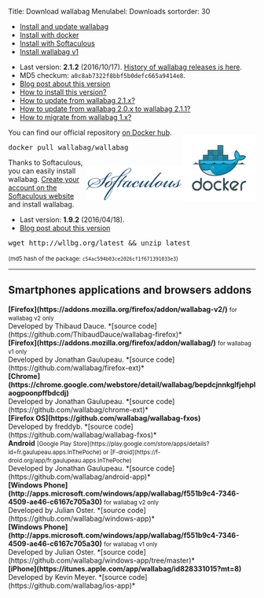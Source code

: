 Title: Download wallabag
Menulabel: Downloads
sortorder: 30

<ul class="nav nav-tabs">
  <li class="active"><a href="#dedicated" data-toggle="tab" aria-expanded="true">Install and update wallabag</a></li>
  <li><a href="#docker" data-toggle="tab" aria-expanded="true">Install with docker</a></li>
  <li><a href="#softaculous" data-toggle="tab" aria-expanded="true">Install with Softaculous</a></li>
  <li><a href="#v1" data-toggle="tab" aria-expanded="true">Install wallabag v1</a></li>
</ul>
<div id="myTabContent" class="tab-content">
  <div class="tab-pane fade active in" id="dedicated">
<p>
<ul>
 <li>Last version: <strong>2.1.2</strong> (2016/10/17). <a href="https://www.wallabag.org/pages/releases.html">History of wallabag releases is here</a>.</li>
 <li>MD5 checkum: <code>a0c8ab7322f8bbf5b0defc665a9414e8</code>.</li>
 <li><a href="https://www.wallabag.org/blog/2016/10/17/wallabag-212">Blog post about this version</a></li>
 <li><a href="http://doc.wallabag.org/en/master/user/installation.html">How to install this version?</a></li>
 <li><a href="http://doc.wallabag.org/en/master/user/upgrade-2.1.x-2.1.y.html">How to update from wallabag 2.1.x?</a></li>
 <li><a href="http://doc.wallabag.org/en/master/user/upgrade-2.0.x-2.1.1.html">How to update from wallabag 2.0.x to wallabag 2.1.1?</a></li>
 <li><a href="http://doc.wallabag.org/en/master/user/migration.html">How to migrate from wallabag 1.x?</a></li>
</ul></p>
  </div>
  <div class="tab-pane fade" id="docker"><p>
  <p style="float: right;"><img src="/images/docker.png" alt="Docker logo" /></p>
    <p>You can find our official repository <a href="https://hub.docker.com/r/wallabag/wallabag/">on Docker hub</a>.</p>
    <div class="highlight"><pre>
docker pull wallabag/wallabag</pre></div></p>
  </div>
  <div class="tab-pane fade" id="softaculous">
  <p>
  <p style="float: right;"><img src="/images/softaculous.gif" alt="Softaculous logo" /></p>
    <p>Thanks to Softaculous, you can easily install wallabag. <a href="https://www.softaculous.com/softaculous/apps/others/wallabag">Create your account on the Softaculous website</a> and install wallabag.</p>
 </p> 
  </div>
  <div class="tab-pane fade" id="v1">
    <p>
<ul>
  <li>Last version: <strong>1.9.2</strong> (2016/04/18).</li>
  <li><a href="https://www.wallabag.org/blog/2016/04/18/wallabag-192">Blog post about this version</a></li>
</ul>

<div class="highlight"><pre>
wget http://wllbg.org/latest && unzip latest
</pre></div>
<small>(md5 hash of the package: <code>c54ac594b03ce2026cf1f671391033e3</code>)</small></p>
  </div>
</div>

<hr />

## Smartphones applications and browsers addons

<div class="col-lg-12" markdown="1">
  <div class="col-lg-4">
      <div class="panel panel-default">
        <div class="panel-body">
          <i class="fa fa-firefox fa-lg"></i> <strong>[Firefox](https://addons.mozilla.org/firefox/addon/wallabag-v2/)</strong>  
          <small>for wallabag v2 only</small>
        </div>
        <div class="panel-footer">Developed by Thibaud Dauce.  
        *[source code](https://github.com/ThibaudDauce/wallabag-firefox)*</div>
      </div>
  </div>
  <div class="col-lg-4">
      <div class="panel panel-default">
        <div class="panel-body">
          <i class="fa fa-firefox fa-lg"></i> <strong>[Firefox](https://addons.mozilla.org/firefox/addon/wallabag/)</strong>  
          <small>for wallabag v1 only</small>
        </div>
        <div class="panel-footer">Developed by Jonathan Gaulupeau.  
        *[source code](https://github.com/wallabag/firefox-ext)*</div>
      </div>
  </div>
  <div class="col-lg-4">
      <div class="panel panel-default">
        <div class="panel-body">
          <i class="fa fa-chrome fa-lg"></i> <strong>[Chrome](https://chrome.google.com/webstore/detail/wallabag/bepdcjnnkglfjehplaogpoonpffbdcdj)</strong>
        </div>
        <div class="panel-footer">Developed by Jonathan Gaulupeau.  
        *[source code](https://github.com/wallabag/chrome-ext)*</div>
      </div>
  </div>
</div>

<div class="col-lg-12" markdown="1">
  <div class="col-lg-4">
      <div class="panel panel-default">
        <div class="panel-body">
          <i class="fa fa-firefox fa-lg"></i> <strong>[Firefox OS](https://github.com/wallabag/wallabag-fxos)</strong>
        </div>
        <div class="panel-footer">Developed by freddyb.  
        *[source code](https://github.com/wallabag/wallabag-fxos)*</div>
      </div>
  </div>
  <div class="col-lg-4">
      <div class="panel panel-default">
        <div class="panel-body">
          <i class="fa fa-android fa-lg"></i> <strong>Android</strong>  
  		  <small>[Google Play Store](https://play.google.com/store/apps/details?id=fr.gaulupeau.apps.InThePoche) or [F-droid](https://f-droid.org/app/fr.gaulupeau.apps.InThePoche)</small>
        </div>
        <div class="panel-footer">Developed by Jonathan Gaulupeau.  
        *[source code](https://github.com/wallabag/android-app)*</div>
      </div>
  </div>
  <div class="col-lg-4">
      <div class="panel panel-default">
        <div class="panel-body">
          <i class="fa fa-windows fa-lg"></i> <strong>[Windows Phone](http://apps.microsoft.com/windows/app/wallabag/f551b9c4-7346-4509-ae46-c6167c705a30)</strong>  
          <small>for wallabag v2 only</small>
        </div>
        <div class="panel-footer">Developed by Julian Oster.  
        *[source code](https://github.com/wallabag/windows-app)*</div>
      </div>
  </div>
</div>

<div class="col-lg-12" markdown="1">
  <div class="col-lg-6">
      <div class="panel panel-default">
        <div class="panel-body">
          <i class="fa fa-windows fa-lg"></i> <strong>[Windows Phone](http://apps.microsoft.com/windows/app/wallabag/f551b9c4-7346-4509-ae46-c6167c705a30)</strong>  
          <small>for wallabag v1 only</small>
        </div>
        <div class="panel-footer">Developed by Julian Oster.  
        *[source code](https://github.com/wallabag/windows-app/tree/master)*</div>
      </div>
  </div>
  <div class="col-lg-6">
      <div class="panel panel-default">
        <div class="panel-body">
          <i class="fa fa-apple fa-lg"></i> <strong>[iPhone](https://itunes.apple.com/app/wallabag/id828331015?mt=8)</strong>  
        </div>
        <div class="panel-footer">Developed by Kevin Meyer.  
        *[source code](https://github.com/wallabag/ios-app)*</div>
      </div>
  </div>
</div>
